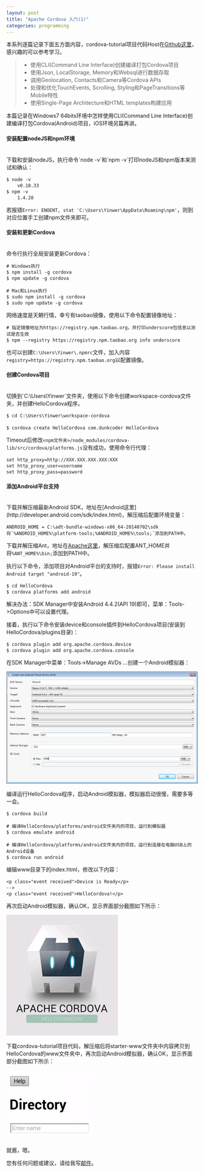 ```yaml
---
layout: post
title: "Apache Cordova 入门(1)"
categories: programming
---
```


本系列逐篇记录下面五方面内容，cordova-tutorial项目代码Host在[Github这里]()，感兴趣的可以参考学习。
>* 使用CLI(Command Line Interface)创建编译打包Cordova项目
>* 使用Json, LocalStorage, Memory和Websql进行数据存取
>* 调用Geolocation, Contacts和Camera等Cordova APIs
>* 处理和优化TouchEvents, Scrolling, Styling和PageTransitions等Mobile特性
>* 使用Single-Page Architecture和HTML templates构建应用

本篇记录在Windows7 64bits环境中怎样使用CLI(Command Line Interface)创建编译打包Cordova(Android)项目，iOS环境另篇再讲。

#### 安装配置nodeJS和npm环境
<br/>
下载和安装nodeJS，执行命令`node -v`和`npm -v`打印nodeJS和npm版本来测试和确认：

	$ node -v
		v0.10.33
	$ npm -v
		1.4.28
若报错`Error: ENOENT, stat 'C:\Users\Yinwer\AppData\Roaming\npm'`，则到对应位置手工创建npm文件夹即可。

#### 安装和更新Cordova
<br/>
命令行执行全局安装更新Cordova：
	
	# Windows执行
	$ npm install -g cordova
	$ npm update -g cordova
	
	# Mac和Linux执行
	$ sudo npm install -g cordova
	$ sudo npm update -g cordova

网络速度是天朝行情，幸亏有taobao镜像，使用以下命令配置镜像地址：

	# 指定镜像地址为https://registry.npm.taobao.org，并打印underscore包信息以测试是否生效
	$ npm --registry https://registry.npm.taobao.org info underscore

也可以创建`C:\Users\Yinwer\.npmrc`文件，加入内容`registry=https://registry.npm.taobao.org`以配置镜像。

#### 创建Cordova项目
<br/>
切换到`C:\Users\Yinwer`文件夹，使用以下命令创建workspace-cordova文件夹，并创建HelloCordova程序。

	$ cd C:\Users\Yinwer\workspace-cordova

	$ cordova create HelloCordova com.dunkcoder HelloCordova

Timeout后修改`<npm文件夹>/node_modules/cordova-lib/src/cordova/platforms.js`没有成功，使用命令行代理：

	set http_proxy=http://XXX.XXX.XXX.XXX:XXX
	set http_proxy_user=username
	set http_proxy_pass=password

#### 添加Android平台支持
<br/>
下载并解压缩最新Android SDK，地址在[Android这里](http://developer.android.com/sdk/index.html)，解压缩后配置环境变量：
	
	ANDROID_HOME = C:\adt-bundle-windows-x86_64-20140702\sdk
	将`%ANDROID_HOME%\platform-tools;%ANDROID_HOME%\tools;`添加到PATH中。

下载并解压缩Ant，地址在[Apache这里](http://ant.apache.org/bindownload.cgi)，解压缩后配置ANT_HOME并将`%ANT_HOME%\bin;`添加到PATH中。

执行以下命令，添加项目对Android平台的支持时，报错`Error: Please install Android target "android-19"`。
	
	$ cd HelloCordova
	$ cordova platforms add android
解决办法：SDK Manager中安装Android 4.4.2(API 19)即可，菜单：Tools->Options中可以设置代理。

接着，执行以下命令安装device和console插件到HelloCordova项目(安装到HelloCordova/plugins目录)：

	$ cordova plugin add org.apache.cordova.device
	$ cordova plugin add org.apache.cordova.console

在SDK Manager中菜单：Tools->Manage AVDs ...创建一个Android模拟器：

![示例](/images/createAVD.png)

编译运行HelloCordova程序，启动Android模拟器，模拟器启动很慢，需要多等一会。

	$ cordova build
	
	# 编译HelloCordova/platforms/android文件夹内的项目，运行到模拟器
	$ cordova emulate android
	
	# 编译HelloCordova/platforms/android文件夹内的项目，运行到连接在电脑USB上的Android设备
	$ cordova run android

编辑www目录下的index.html，修改以下内容：

	<p class="event received">Device is Ready</p>
	-->
	<p class="event received">HelloCordova!</p>
再次启动Android模拟器，确认OK，显示界面部分截图如下所示：

![示例](/images/HelloCordova.png)

下载cordova-tutorial项目代码，解压缩后将starter-www文件夹中内容拷贝到HelloCordova的www文件夹中，再次启动Android模拟器，确认OK，显示界面部分截图如下所示：

![示例](/images/CordovaTutorial.png)

就酱，嗯。

您有任何问题或建议，请给我写[邮件](mailto:yinwer81@gmail.com)。